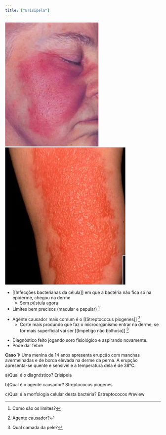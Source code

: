 ```yaml
---
title: ["Erisipela"]
---
```

![Pasted image 20210420100256.png](Pasted%20image%2020210420100256.png)
![Pasted image 20210420100307.png](Pasted%20image%2020210420100307.png)
+ [[Infecções bacterianas da célula]] em que a bactéria não fica só na epiderme, chegou na derme
	+ Sem pústula agora	
+ Limites bem precisos (macular e papular) [^197841]

[^197841]: Como são os limites?

+ Agente causador mais comum é o [[Streptococus piogenes]] [^449597]
	+ Corte mais produndo que faz o microorganismo entrar na derme, se for mais superficial vai ser [[Impetigo não bolhoso]] [^884113]

[^884113]: Qual camada da pele?

+ Diagnóstico feito jogando soro fisiológico e aspirando novamente.
+ Pode dar febre

[^449597]: Agente causador?


  
**Caso 1:** Uma menina de 14 anos apresenta erupção com manchas avermelhadas e de borda elevada na derme da perna. A erupção apresenta-se quente e sensível e a temperatura dela é de 38°C. 

a)Qual é o diagnóstico? Erisipela

b)Qual é o agente causador?  Streptococus piogenes

c)Qual é a morfologia celular desta bactéria? Estreptococos
#review 